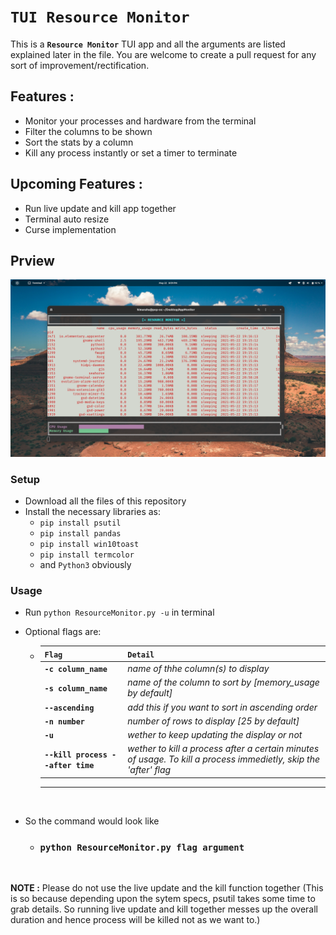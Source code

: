 # **```TUI Resource Monitor```**

This is a **```Resource Monitor```** TUI app and all the arguments are listed explained later in the file. You are welcome to create a pull request for any sort of improvement/rectification.

## **Features :**
- Monitor your processes and hardware from the terminal
- Filter the columns to be shown
- Sort the stats by a column
- Kill any process instantly or set a timer to terminate

## **Upcoming Features :**
- Run live update and kill app together
- Terminal auto resize
- Curse implementation

## Prview
![](./src/a.png)

### **Setup**
- Download all the files of this repository
- Install the necessary libraries as:
    - ```pip install psutil```
    - ```pip install pandas```
    - ```pip install win10toast```
    - ```pip install termcolor```
    - and ```Python3``` obviously
### **Usage**
- Run ```python ResourceMonitor.py -u``` in terminal
- Optional flags are: 

    - `Flag` | `Detail`
        ---|---
        **```-c column_name```**| *name of thhe column(s) to display*
        **```-s column_name```**| *name of the column to sort by [memory_usage by default]*
        **```--ascending```**| *add this if you want to sort in ascending order*
        **```-n number```**| *number of rows to display [25 by default]*
        **```-u```**| *wether to keep updating the display or not*
        **```--kill process --after time```**| *wether to kill a process after a certain minutes of usage. To kill a process immedietly, skip the 'after' flag*
        ---
<br>

- So the command would look like
    - ###  **```python ResourceMonitor.py flag argument```**
<br>

**NOTE :** Please do not use the live update and the kill function together (This is so because depending upon the sytem specs, psutil takes some time to grab details. So running live update and kill together messes up the overall duration and hence process will be killed not as we want to.)
